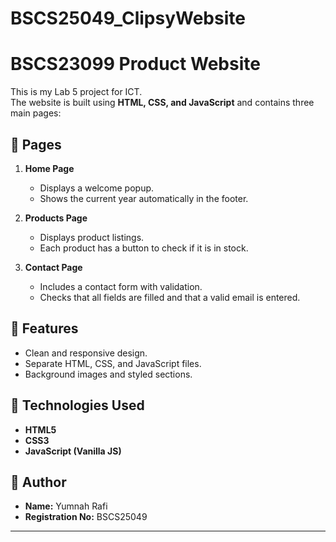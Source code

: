 # BSCS25049_ClipsyWebsite
# BSCS23099 Product Website

This is my Lab 5 project for ICT.  
The website is built using **HTML, CSS, and JavaScript** and contains three main pages:

## 🔹 Pages
1. **Home Page**  
   - Displays a welcome popup.  
   - Shows the current year automatically in the footer.  

2. **Products Page**  
   - Displays product listings.  
   - Each product has a button to check if it is in stock.  

3. **Contact Page**  
   - Includes a contact form with validation.  
   - Checks that all fields are filled and that a valid email is entered.  

## 🔹 Features
- Clean and responsive design.  
- Separate HTML, CSS, and JavaScript files.  
- Background images and styled sections.  

## 🔹 Technologies Used
- **HTML5**  
- **CSS3**  
- **JavaScript (Vanilla JS)**  

## 🔹 Author
- **Name:** Yumnah Rafi  
- **Registration No:** BSCS25049 

---
